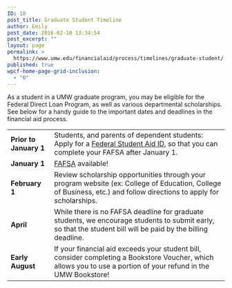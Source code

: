 ```yaml
---
ID: 18
post_title: Graduate Student Timeline
author: Emily
post_date: 2016-02-10 13:34:54
post_excerpt: ""
layout: page
permalink: >
  https://www.umw.edu/financialaid/process/timelines/graduate-student/
published: true
wpcf-home-page-grid-inclusion:
  - "0"
---
```

As a student in a UMW graduate program, you may be eligible for the Federal Direct Loan Program, as well as various departmental scholarships. See below for a handy guide to the important dates and deadlines in the financial aid process.
<table width="99%">
<tbody>
<tr>
<td width="20%"><strong>Prior to January 1</strong></td>
<td width="80%">Students, and parents of dependent students: Apply for a <a href="https://fsaid.ed.gov">Federal Student Aid ID</a>, so that you can complete your FAFSA after January 1.</td>
</tr>
<tr>
<td><strong>January 1</strong></td>
<td><a href="https://fafsa.ed.gov/">FAFSA</a> available!</td>
</tr>
<tr>
<td><strong>February 1</strong></td>
<td>Review scholarship opportunities through your program website (ex: College of Education, College of Business, etc.) and follow directions to apply for scholarships.</td>
</tr>
<tr>
<td><strong>April</strong></td>
<td>While there is no FAFSA deadline for graduate students, we encourage students to submit early, so that the student bill will be paid by the billing deadline.</td>
</tr>
<tr>
<td><strong>Early August</strong></td>
<td>If your financial aid exceeds your student bill, consider completing a Bookstore Voucher, which allows you to use a portion of your refund in the UMW Bookstore!</td>
</tr>
</tbody>
</table>